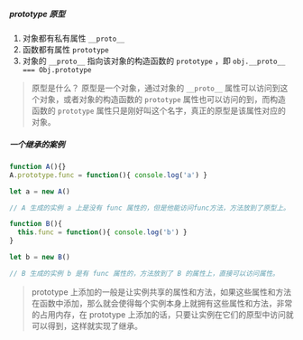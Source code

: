 
##### prototype 原型

1. 对象都有私有属性 `__proto__`
2. 函数都有属性 `prototype`
3. 对象的 `__proto__` 指向该对象的构造函数的 `prototype` ，即 `obj.__proto__ === Obj.prototype`
> 原型是什么？ 原型是一个对象，通过对象的 `__proto__` 属性可以访问到这个对象，或者对象的构造函数的 `prototype` 属性也可以访问的到，而构造函数的 `prototype` 属性只是刚好叫这个名字，真正的原型是该属性对应的对象。

##### 一个继承的案例

```js
function A(){}
A.prototype.func = function(){ console.log('a') }

let a = new A()

// A 生成的实例 a 上是没有 func 属性的，但是他能访问func方法，方法放到了原型上。
```

```js
function B(){
  this.func = function(){ console.log('b') }
}

let b = new B()

// B 生成的实例 b 是有 func 属性的，方法放到了 B 的属性上，直接可以访问属性。
```

> prototype 上添加的一般是让实例共享的属性和方法，如果这些属性和方法在函数中添加，那么就会使得每个实例本身上就拥有这些属性和方法，非常的占用内存，在 prototype 上添加的话，只要让实例在它们的原型中访问就可以得到，这样就实现了继承。